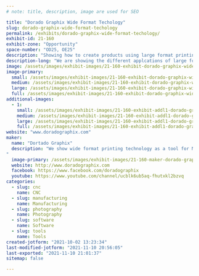 ```yaml
---
# note: title, description, image are used for SEO

title: "Dorado Graphix Wide Format Techology"
slug: dorado-graphix-wide-format-techology
permalink: /exhibits/dorado-graphix-wide-format-techology/
exhibit-id: 21-160
exhibit-zone: "Opportunity"
space-number: "OD25, OE25"
description: "Showing how to create products using large format printing, finishing equipment, software and media."
description-long: "We are showing the different applcations of large format printing &amp; finishing equipment, software &amp; media as tools to help Makers make what they create. You can do so much more than print large banners!"
image: /assets/images/exhibit-images/21-160-exhibit-dorado-graphix-wide-format-techology-img-20181109-185935676-large.jpg
image-primary: 
  small: /assets/images/exhibit-images/21-160-exhibit-dorado-graphix-wide-format-techology-img-20181109-185935676-small.jpg
  medium: /assets/images/exhibit-images/21-160-exhibit-dorado-graphix-wide-format-techology-img-20181109-185935676-medium.jpg
  large: /assets/images/exhibit-images/21-160-exhibit-dorado-graphix-wide-format-techology-img-20181109-185935676-large.jpg
  full: /assets/images/exhibit-images/21-160-exhibit-dorado-graphix-wide-format-techology-img-20181109-185935676-full.jpg
additional-images: 
  - 1:
    small: /assets/images/exhibit-images/21-160-exhibit-addl1-dorado-graphix-wide-format-techology-38002305211-70ca08b833-o-small.jpg
    medium: /assets/images/exhibit-images/21-160-exhibit-addl1-dorado-graphix-wide-format-techology-38002305211-70ca08b833-o-medium.jpg
    large: /assets/images/exhibit-images/21-160-exhibit-addl1-dorado-graphix-wide-format-techology-38002305211-70ca08b833-o-large.jpg
    full: /assets/images/exhibit-images/21-160-exhibit-addl1-dorado-graphix-wide-format-techology-38002305211-70ca08b833-o-full.jpg
website: "www.doradographix.com"
maker: 
  name: "Dortado Graphix"
  description: "We show wide format printing technology as a tool for Makers to create their finished products and present their ideas.
"
  image-primary: /assets/images/exhibit-images/21-160-maker-dorado-graphix-wide-format-techology-24150577618-f74ff1a3b3-o-medium.jpg
  website: http://www.doradographix.com
  facebook: https://www.facebook.com/doradographix
  youtube: https://www.youtube.com/channel/ucblk6ub5aq-fhutxkl2bzvq
categories: 
  - slug: cnc
    name: CNC
  - slug: manufacturing
    name: Manufacturing
  - slug: photography
    name: Photography
  - slug: software
    name: Software
  - slug: tools
    name: Tools
created-jotform: "2021-10-02 13:23:34"
last-modified-jotform: "2021-11-10 20:56:05"
last-exported: "2021-11-10 21:01:37"
sitemap: false

---
```

